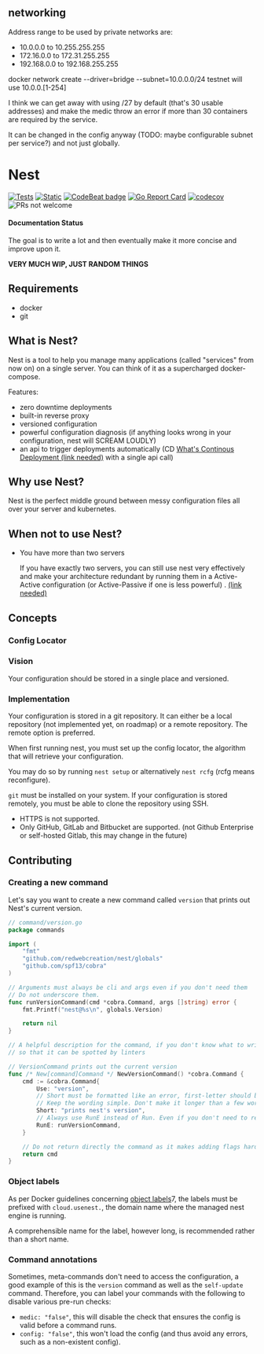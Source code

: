 ## networking
Address range to be used by private networks are:

* 10.0.0.0 to 10.255.255.255
* 172.16.0.0 to 172.31.255.255
* 192.168.0.0 to 192.168.255.255

docker network create --driver=bridge --subnet=10.0.0.0/24 testnet will use 10.0.0.[1-254]

I think we can get away with using /27 by default (that's 30 usable addresses) and make the medic throw an error if more than 30 containers are required by the service.

It can be changed in the config anyway (TODO: maybe configurable subnet per service?) and not just globally.

# Nest

[![Tests](https://github.com/redwebcreation/nest/actions/workflows/tests.yml/badge.svg?branch=next)](https://github.com/redwebcreation/nest/actions/workflows/tests.yml)
[![Static](https://github.com/redwebcreation/nest/actions/workflows/static.yml/badge.svg)](https://github.com/redwebcreation/nest/actions/workflows/static.yml)
[![CodeBeat badge](https://codebeat.co/badges/7171e9ea-53d7-4c81-82bf-a9a2f222b027)](https://codebeat.co/projects/github-com-redwebcreation-nest-next)
[![Go Report Card](https://goreportcard.com/badge/github.com/redwebcreation/nest)](https://goreportcard.com/report/github.com/redwebcreation/nest)
[![codecov](https://codecov.io/gh/redwebcreation/nest/branch/next/graph/badge.svg?token=DWSP4O0YO8)](https://codecov.io/gh/redwebcreation/nest)
![PRs not welcome](https://img.shields.io/badge/PRs-not%20welcome-red)

#### Documentation Status

The goal is to write a lot and then eventually make it more concise and improve upon it.

**VERY MUCH WIP, JUST RANDOM THINGS**

## Requirements

* docker
* git

## What is Nest?

Nest is a tool to help you manage many applications (called "services" from now on) on a single server. You can think of
it as a supercharged docker-compose.

Features:

* zero downtime deployments
* built-in reverse proxy
* versioned configuration
* powerful configuration diagnosis (if anything looks wrong in your configuration, nest will SCREAM LOUDLY)
* an api to trigger deployments automatically (CD [What's Continous Deployment (link needed)]() with a single api call)

## Why use Nest?

Nest is the perfect middle ground between messy configuration files all over your server and kubernetes.

## When not to use Nest?

* You have more than two servers

  If you have exactly two servers, you can still use nest very effectively and make your architecture redundant by
  running them in a Active-Active configuration (or Active-Passive if one is less powerful)
  . [(link needed)]()

## Concepts

### Config Locator

### Vision

Your configuration should be stored in a single place and versioned.

### Implementation

Your configuration is stored in a git repository. It can either be a local repository (not implemented yet, on roadmap)
or a remote repository. The remote option is preferred.

When first running nest, you must set up the config locator, the algorithm that will retrieve your configuration.

You may do so by running `nest setup` or alternatively `nest rcfg` (rcfg means reconfigure).

`git` must be installed on your system. If your configuration is stored remotely, you must be able to clone the
repository using SSH.

* HTTPS is not supported.
* Only GitHub, GitLab and Bitbucket are supported. (not Github Enterprise or self-hosted Gitlab, this may change in the
  future)

## Contributing

### Creating a new command

Let's say you want to create a new command called `version` that prints out Nest's current version.

```go
// command/version.go
package commands

import (
	"fmt"
	"github.com/redwebcreation/nest/globals"
	"github.com/spf13/cobra"
)

// Arguments must always be cli and args even if you don't need them
// Do not underscore them.
func runVersionCommand(cmd *cobra.Command, args []string) error {
	fmt.Printf("nest@%s\n", globals.Version)

	return nil
}

// A helpful description for the command, if you don't know what to write, leave it blank
// so that it can be spotted by linters

// VersionCommand prints out the current version
func /* New[command]Command */ NewVersionCommand() *cobra.Command {
	cmd := &cobra.Command{
		Use: "version",
		// Short must be formatted like an error, first-letter should be lowercase and without a period.
		// Keep the wording simple. Don't make it longer than a few words. Don't be fancy.
		Short: "prints nest's version",
		// Always use RunE instead of Run. Even if you don't need to return an error.
		RunE: runVersionCommand,
	}

	// Do not return directly the command as it makes adding flags harder.
	return cmd
}
```

### Object labels

As per Docker guidelines
concerning [object labels](https://docs.docker.com/config/labels-custom-metadata/#key-format-recommendations)7, the
labels must be prefixed with `cloud.usenest.`, the domain name where the managed nest engine is running.

A comprehensible name for the label, however long, is recommended rather than a short name.

### Command annotations

Sometimes, meta-commands don't need to access the configuration, a good example of this is the `version` command as well
as the `self-update` command. Therefore, you can label your commands with the following to disable various pre-run
checks:

* `medic: "false"`, this will disable the check that ensures the config is valid before a command runs.
* `config: "false"`, this won't load the config (and thus avoid any errors, such as a non-existent config).

